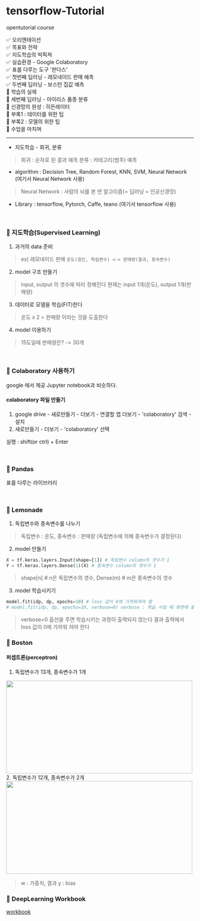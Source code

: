 # tensorflow-Tutorial
opentutorial course  <br>

:white_check_mark: 오리엔테이션 <br>
:white_check_mark: 목표와 전략 <br>
:white_check_mark: 지도학습의 빅픽쳐 <br>
:white_check_mark: 실습환경 - Google Colaboratory <br>
:white_check_mark: 표를 다루는 도구 '판다스' <br>
:white_check_mark: 첫번째 딥러닝 - 레모네이드 판매 예측 <br>
:white_check_mark: 두번째 딥러닝 - 보스턴 집값 예측 <br>
:black_square_button: 학습의 실제 <br>
:black_square_button: 세번째 딥러닝 - 아이리스 품종 분류 <br>
:black_square_button: 신경망의 완성 : 히든레이터 <br>
:black_square_button: 부록1 : 데이터를 위한 팁 <br>
:black_square_button: 부록2 : 모델의 위한 팁 <br>
:black_square_button: 수업을 마치며 <br>

---

* 지도학습 - 회귀, 분류
> 회귀 : 순자로 된 결과 예측
> 분류 : 카테고리(범주) 예측

* algorithm : Decision Tree, Random Forest, KNN, SVM, Neural Network (여기서 Neural Network 사용)
> Neural Network : 사람의 뇌를 본 딴 알고리즘(= 딥러닝 = 인공신경망)
* Library : tensorflow, Pytorch, Caffe, teano (여기서 tensorflow 사용)

<br>

### :closed_book: 지도학습(Supervised Learning)
1. 과거의 data 준비
> ex) 레모네이드 판매
> ``` 온도(원인, 독립변수) <-> 판매량(결과, 종속변수) ```
2. model 구조 만들기
> input, output 의 갯수에 따라 정해진다
> 현재는 input 1개(온도), output 1개(판매량)
3. 데이터로 모델을 학습(FIT)한다
> 온도 x 2 = 판매량 이라는 것을 도출한다
4. model 이용하기
> 15도일때 판매량은? -> 30개

<br>

### :closed_book: Colaboratory 사용하기
google 에서 제공
Jupyter notebook과 비슷하다.

#### colaboratory 파일 만들기
1. google drive - 새로만들기 - 더보기 - 연결할 앱 더보기 - 'colaboratory' 검색 - 설치 <br>
2. 새로만들기 - 더보기 - 'colaboratory' 선택 

실행 : shift(or ctrl) + Enter

<br>

### :closed_book: Pandas
표를 다루는 라이브러리

<br>

### :closed_book: Lemonade
1. 독립변수와 종속변수를 나누기 <br>
> 독립변수 : 온도, 종속변수 : 판매량 (독립변수에 의해 종속변수가 결정된다)

2. model 만들기
``` python
X = tf.keras.layers.Input(shape=[1]) # 독립변수 column의 갯수가 1
Y = tf.keras.layers.Dense(1)(X) # 종속변수 column의 갯수가 1
```
> shape[n] # n은 독립변수의 갯수, Dense(m) # m은 종속변수의 갯수 <br>

3. model 학습시키기
``` python
model.fit(idp, dp, epochs=10) # loss 값이 0에 가까워져야 함
# model.fit(idp, dp, epochs=10, verbose=0) verbose : 학습 시킬 때 화면에 출력하지 않도록
```
> verbose=0 옵션을 주면 학습시키는 과정이 출력되지 않는다
> 결과 출력에서 loss 값이 0에 가까워 져야 한다


### :closed_book: Boston
#### 퍼셉트론(perceptron)
1. 독립변수가 13개, 종속변수가 1개
<img src="https://user-images.githubusercontent.com/53362054/98071143-13c4c880-1ea6-11eb-82e1-f947f2682ae2.png" width=500 height=250>
2. 독립변수가 12개, 종속변수가 2개
<img src="https://user-images.githubusercontent.com/53362054/98071192-3d7def80-1ea6-11eb-94e1-a2c86df1303d.png" width=500 height=250>

> w : 가중치, 결과 y : bias

### :closed_book: DeepLearning Workbook
<a href="https://docs.google.com/spreadsheets/d/1hoXQEFUGL74Kg4tui7vXqF1zMujdFNAREl55cDNgCME/edit?usp=sharing"> workbook </a>
